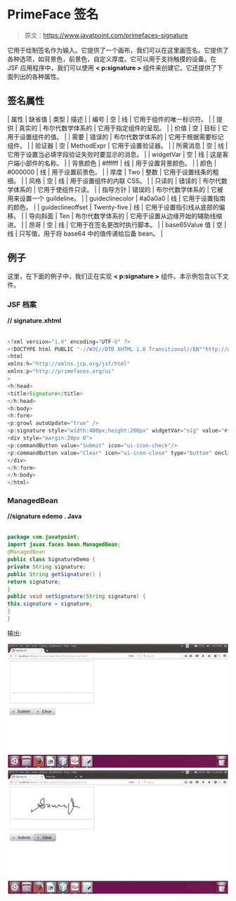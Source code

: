 # PrimeFace 签名

> 原文：<https://www.javatpoint.com/primefaces-signature>

它用于绘制签名作为输入。它提供了一个画布，我们可以在这里画签名。它提供了各种选项，如背景色，前景色，自定义厚度。它可以用于支持触摸的设备。在 JSF 应用程序中，我们可以使用 **< p:signature >** 组件来创建它。它还提供了下面列出的各种属性。

## 签名属性

| 属性 | 缺省值 | 类型 | 描述 |
| 编号 | 空 | 线 | 它用于组件的唯一标识符。 |
| 提供 | 真实的 | 布尔代数学体系的 | 它用于指定组件的呈现。 |
| 价值 | 空 | 目标 | 它用于设置组件的值。 |
| 需要 | 错误的 | 布尔代数学体系的 | 它用于根据需要标记组件。 |
| 验证器 | 空 | MethodExpr | 它用于设置验证器。 |
| 所需消息 | 空 | 线 | 它用于设置当必填字段验证失败时要显示的消息。 |
| widgetVar | 空 | 线 | 这是客户端小部件的名称。 |
| 背景颜色 | #ffffff | 线 | 用于设置背景颜色。 |
| 颜色 | #000000 | 线 | 用于设置前景色。 |
| 厚度 | Two | 整数 | 它用于设置线条的粗细。 |
| 风格 | 空 | 线 | 用于设置组件的内联 CSS。 |
| 只读的 | 错误的 | 布尔代数学体系的 | 它用于使组件只读。 |
| 指导方针 | 错误的 | 布尔代数学体系的 | 它被用来设置一个 guildeline。 |
| guideclinecolor | #a0a0a0 | 线 | 它用于设置指南的颜色。 |
| guideclineoffset | Twenty-five | 线 | 它用于设置指引线从底部的偏移。 |
| 导向斜面 | Ten | 布尔代数学体系的 | 它用于设置从边缘开始的辅助线缩进。 |
| 昂哥 | 空 | 线 | 它用于在签名更改时执行脚本。 |
| base65Value 值 | 空 | 线 | 只写值，用于将 base64 中的值传递给后备 bean。 |

## 例子

这里，在下面的例子中，我们正在实现 **< p:signature >** 组件。本示例包含以下文件。

### JSF 档案

**// signature.xhtml**

```java

<?xml version='1.0' encoding='UTF-8' ?>
<!DOCTYPE html PUBLIC "-//W3C//DTD XHTML 1.0 Transitional//EN""http://www.w3.org/TR/xhtml1/DTD/xhtml1-transitional.dtd">
<html 
xmlns:h="http://xmlns.jcp.org/jsf/html"
xmlns:p="http://primefaces.org/ui"
>
<h:head>
<title>Signature</title>
</h:head>
<h:body>
<h:form>
<p:growl autoUpdate="true" />
<p:signature style="width:400px;height:200px" widgetVar="sig" value="#{signatureDemo.signature}" required="true" label="Signature" guideline="true"/>
<div style="margin:20px 0">
<p:commandButton value="Submit" icon="ui-icon-check"/>
<p:commandButton value="Clear" icon="ui-icon-close" type="button" onclick="PF('sig').clear()"/>
</div>
</h:form>
</h:body>
</html>

```

### ManagedBean

**//signature edemo . Java**

```java

package com.javatpoint;
import javax.faces.bean.ManagedBean;
@ManagedBean
public class SignatureDemo {
private String signature;
public String getSignature() {
return signature;
}
public void setSignature(String signature) {
this.signature = signature;
}
}

```

输出:

![PrimeFaces Signature 1](img/08b300fe5f19c78085d27d58f09142e8.png)
![PrimeFaces Signature 2](img/c1b07a72b3cf1a241bdd54210a51080e.png)